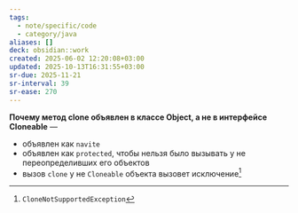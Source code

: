 ```yaml
---
tags:
  - note/specific/code
  - category/java
aliases: []
deck: obsidian::work
created: 2025-06-02 12:20:08+03:00
updated: 2025-10-13T16:31:55+03:00
sr-due: 2025-11-21
sr-interval: 39
sr-ease: 270
---
```


**Почему метод clone объявлен в классе Object, а не в интерфейсе Cloneable**
—
- объявлен как `navite`
- объявлен как `protected`, чтобы нельзя было вызывать у не переопределивших его объектов
- вызов `clone` у не `Cloneable` объекта вызовет исключение[^1]

[^1]: `CloneNotSupportedException`
